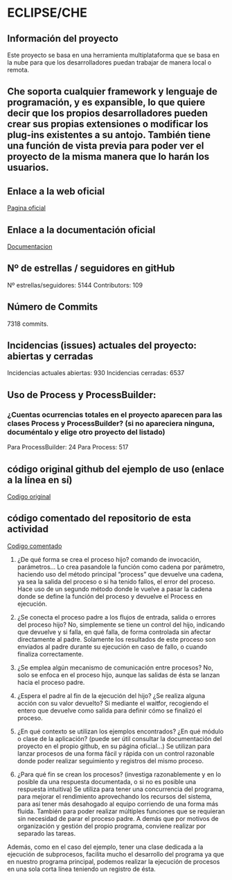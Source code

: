 # ECLIPSE/CHE

## Información del proyecto
Este proyecto se basa en una herramienta multiplataforma que se basa en la nube para que los desarrolladores puedan trabajar de manera local o remota.

## Che soporta cualquier framework y lenguaje de programación, y es expansible, lo que quiere decir que los propios desarrolladores pueden crear sus propias extensiones o modificar los plug-ins existentes a su antojo. También tiene una función de vista previa para poder ver el proyecto de la misma manera que lo harán los usuarios.

## Enlace a la web oficial
[Pagina oficial](https://www.eclipse.org/che/)

## Enlace a la documentación oficial
[Documentacion](https://www.eclipse.org/che/docs/che-6/index.html)

## Nº de estrellas / seguidores en gitHub

Nº estrellas/seguidores: 5144
Contributors: 109

## Número de Commits
7318 commits.

## Incidencias (issues) actuales  del proyecto: abiertas y cerradas
Incidencias actuales abiertas: 930
Incidencias cerradas: 6537

## Uso de Process y ProcessBuilder: 
### ¿Cuentas ocurrencias totales en el proyecto aparecen para las clases Process y ProcessBuilder? (si no apareciera ninguna, documéntalo y elige otro proyecto del listado)
Para ProcessBuilder: 24
Para Process: 517

## código original github del ejemplo de uso (enlace a la línea en sí)
[Codigo original](https://github.com/eclipse/che/blob/07263f1e30089689d71b057f747a44a29283e3c4/selenium/che-selenium-core/src/main/java/org/eclipse/che/selenium/core/utils/process/ProcessAgent.java)

## código comentado del repositorio de esta actividad
[Codigo comentado](https://github.com/Programacion-Servicios-y-Procesos-18-19/uso-de-process-y-processbuilder-en-software-real-iris/blob/master/GR%20Ismael%20-%20Eclipse/package%20org.eclipse.che.selenium.core.utils.proces.java)

1. ¿De qué forma se crea el proceso hijo? comando de invocación, parámetros…
Lo crea pasandole la función como cadena por parámetro, haciendo uso del método principal “process” que devuelve una cadena, ya sea la salida del proceso o si ha tenido fallos, el error del proceso.
Hace uso de un segundo método donde le vuelve a pasar la cadena donde se define la función del proceso y devuelve el Process en ejecución.

2. ¿Se conecta el proceso padre a los flujos de entrada, salida o errores del proceso hijo?
No, simplemente se tiene un control del hijo, indicando que devuelve y si falla, en qué falla, de forma controlada sin afectar directamente al padre. Solamente los resultados de este proceso son enviados al padre durante su ejecución en caso de fallo, o cuando finaliza correctamente.

3. ¿Se emplea algún mecanismo de comunicación entre procesos?
No, solo se enfoca en el proceso hijo, aunque las salidas de ésta se lanzan hacia el proceso padre.

4. ¿Espera el padre al fin de la ejecución del hijo? ¿Se realiza alguna acción con su valor devuelto?
Si mediante el waitfor, recogiendo el entero que devuelve como salida para definir cómo se finalizó el proceso.

5. ¿En qué contexto se utilizan los ejemplos encontrados? ¿En qué módulo o clase de la aplicación? (puede ser útil consultar la documentación del proyecto en el propio github, en su página oficial...)
Se utilizan para lanzar procesos de una forma fácil y rápida con un control razonable donde poder realizar seguimiento y registros del mismo proceso.

6. ¿Para qué fin se crean los procesos? (investiga razonablemente y en lo posible da una respuesta documentada, o si no es posible una respuesta intuitiva)
Se utiliza para tener una concurrencia del programa, para mejorar el rendimiento aprovechando los recursos del sistema, para así tener más desahogado al equipo corriendo de una forma más fluida.
También para poder realizar múltiples funciones que se requieran sin necesidad de parar el proceso padre. A demás que por motivos de organización y gestión del propio programa, conviene realizar por separado las tareas.

Además, como en el caso del ejemplo, tener una clase dedicada a la ejecución de subprocesos, facilita mucho el desarrollo del programa ya que en nuestro programa principal, podemos realizar la ejecución de procesos en una sola corta línea teniendo un registro de ésta.